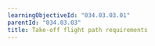 ```yaml
---
learningObjectiveId: "034.03.03.01"
parentId: "034.03.03"
title: Take-off flight path requirements
---
```


